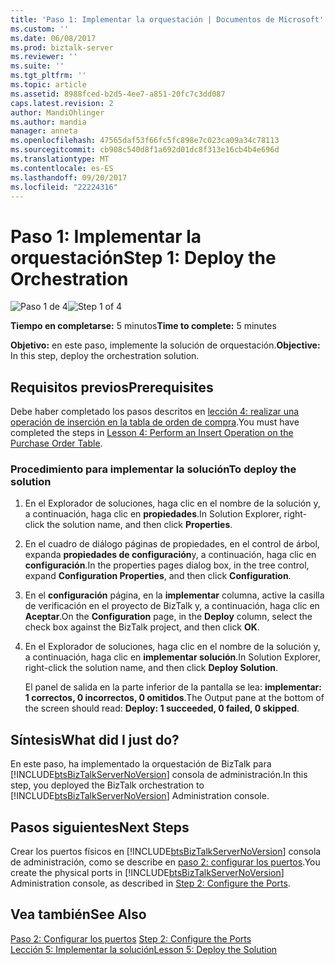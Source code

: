 ```yaml
---
title: 'Paso 1: Implementar la orquestación | Documentos de Microsoft'
ms.custom: ''
ms.date: 06/08/2017
ms.prod: biztalk-server
ms.reviewer: ''
ms.suite: ''
ms.tgt_pltfrm: ''
ms.topic: article
ms.assetid: 8988fced-b2d5-4ee7-a851-20fc7c3dd087
caps.latest.revision: 2
author: MandiOhlinger
ms.author: mandia
manager: anneta
ms.openlocfilehash: 47565daf53f66fc5fc898e7c023ca09a34c78113
ms.sourcegitcommit: cb908c540d8f1a692d01dc8f313e16cb4b4e696d
ms.translationtype: MT
ms.contentlocale: es-ES
ms.lasthandoff: 09/20/2017
ms.locfileid: "22224316"
---
```

# <a name="step-1-deploy-the-orchestration"></a><span data-ttu-id="b8053-102">Paso 1: Implementar la orquestación</span><span class="sxs-lookup"><span data-stu-id="b8053-102">Step 1: Deploy the Orchestration</span></span>
<span data-ttu-id="b8053-103">![Paso 1 de 4](../../adapters-and-accelerators/adapter-oracle-ebs/media/step-1of4.gif "Step_1of4")</span><span class="sxs-lookup"><span data-stu-id="b8053-103">![Step 1 of 4](../../adapters-and-accelerators/adapter-oracle-ebs/media/step-1of4.gif "Step_1of4")</span></span>  
  
 <span data-ttu-id="b8053-104">**Tiempo en completarse:** 5 minutos</span><span class="sxs-lookup"><span data-stu-id="b8053-104">**Time to complete:** 5 minutes</span></span>  
  
 <span data-ttu-id="b8053-105">**Objetivo:** en este paso, implemente la solución de orquestación.</span><span class="sxs-lookup"><span data-stu-id="b8053-105">**Objective:** In this step, deploy the orchestration solution.</span></span>  
  
## <a name="prerequisites"></a><span data-ttu-id="b8053-106">Requisitos previos</span><span class="sxs-lookup"><span data-stu-id="b8053-106">Prerequisites</span></span>  
 <span data-ttu-id="b8053-107">Debe haber completado los pasos descritos en [lección 4: realizar una operación de inserción en la tabla de orden de compra](../../adapters-and-accelerators/adapter-sql/lesson-4-perform-an-insert-operation-on-the-purchase-order-table.md).</span><span class="sxs-lookup"><span data-stu-id="b8053-107">You must have completed the steps in [Lesson 4: Perform an Insert Operation on the Purchase Order Table](../../adapters-and-accelerators/adapter-sql/lesson-4-perform-an-insert-operation-on-the-purchase-order-table.md).</span></span>  
  
### <a name="to-deploy-the-solution"></a><span data-ttu-id="b8053-108">Procedimiento para implementar la solución</span><span class="sxs-lookup"><span data-stu-id="b8053-108">To deploy the solution</span></span>  
  
1.  <span data-ttu-id="b8053-109">En el Explorador de soluciones, haga clic en el nombre de la solución y, a continuación, haga clic en **propiedades**.</span><span class="sxs-lookup"><span data-stu-id="b8053-109">In Solution Explorer, right-click the solution name, and then click **Properties**.</span></span>  
  
2.  <span data-ttu-id="b8053-110">En el cuadro de diálogo páginas de propiedades, en el control de árbol, expanda **propiedades de configuración**y, a continuación, haga clic en **configuración**.</span><span class="sxs-lookup"><span data-stu-id="b8053-110">In the properties pages dialog box, in the tree control, expand **Configuration Properties**, and then click **Configuration**.</span></span>  
  
3.  <span data-ttu-id="b8053-111">En el **configuración** página, en la **implementar** columna, active la casilla de verificación en el proyecto de BizTalk y, a continuación, haga clic en **Aceptar**.</span><span class="sxs-lookup"><span data-stu-id="b8053-111">On the **Configuration** page, in the **Deploy** column, select the check box against the BizTalk project, and then click **OK**.</span></span>  
  
4.  <span data-ttu-id="b8053-112">En el Explorador de soluciones, haga clic en el nombre de la solución y, a continuación, haga clic en **implementar solución**.</span><span class="sxs-lookup"><span data-stu-id="b8053-112">In Solution Explorer, right-click the solution name, and then click **Deploy Solution**.</span></span>  
  
     <span data-ttu-id="b8053-113">El panel de salida en la parte inferior de la pantalla se lea: **implementar: 1 correctos, 0 incorrectos, 0 omitidos**.</span><span class="sxs-lookup"><span data-stu-id="b8053-113">The Output pane at the bottom of the screen should read: **Deploy: 1 succeeded, 0 failed, 0 skipped**.</span></span>  
  
## <a name="what-did-i-just-do"></a><span data-ttu-id="b8053-114">Síntesis</span><span class="sxs-lookup"><span data-stu-id="b8053-114">What did I just do?</span></span>  
 <span data-ttu-id="b8053-115">En este paso, ha implementado la orquestación de BizTalk para [!INCLUDE[btsBizTalkServerNoVersion](../../includes/btsbiztalkservernoversion-md.md)] consola de administración.</span><span class="sxs-lookup"><span data-stu-id="b8053-115">In this step, you deployed the BizTalk orchestration to [!INCLUDE[btsBizTalkServerNoVersion](../../includes/btsbiztalkservernoversion-md.md)] Administration console.</span></span>  
  
## <a name="next-steps"></a><span data-ttu-id="b8053-116">Pasos siguientes</span><span class="sxs-lookup"><span data-stu-id="b8053-116">Next Steps</span></span>  
 <span data-ttu-id="b8053-117">Crear los puertos físicos en [!INCLUDE[btsBizTalkServerNoVersion](../../includes/btsbiztalkservernoversion-md.md)] consola de administración, como se describe en [paso 2: configurar los puertos](../../adapters-and-accelerators/adapter-sql/step-2-configure-the-ports.md).</span><span class="sxs-lookup"><span data-stu-id="b8053-117">You create the physical ports in [!INCLUDE[btsBizTalkServerNoVersion](../../includes/btsbiztalkservernoversion-md.md)] Administration console, as described in [Step 2: Configure the Ports](../../adapters-and-accelerators/adapter-sql/step-2-configure-the-ports.md).</span></span>  
  
## <a name="see-also"></a><span data-ttu-id="b8053-118">Vea también</span><span class="sxs-lookup"><span data-stu-id="b8053-118">See Also</span></span>  
 <span data-ttu-id="b8053-119">[Paso 2: Configurar los puertos](../../adapters-and-accelerators/adapter-sql/step-2-configure-the-ports.md) </span><span class="sxs-lookup"><span data-stu-id="b8053-119">[Step 2: Configure the Ports](../../adapters-and-accelerators/adapter-sql/step-2-configure-the-ports.md) </span></span>  
 [<span data-ttu-id="b8053-120">Lección 5: Implementar la solución</span><span class="sxs-lookup"><span data-stu-id="b8053-120">Lesson 5: Deploy the Solution</span></span>](../../adapters-and-accelerators/adapter-sql/lesson-5-deploy-the-solution.md)